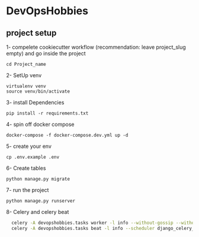 # DevOpsHobbies

## project setup

1- compelete cookiecutter workflow (recommendation: leave project_slug empty) and go inside the project

```
cd Project_name
```

2- SetUp venv

```
virtualenv venv
source venv/bin/activate
```

3- install Dependencies

```
pip install -r requirements.txt
```

4- spin off docker compose

```
docker-compose -f docker-compose.dev.yml up -d
```

5- create your env

```
cp .env.example .env
```

6- Create tables

```
python manage.py migrate
```

7- run the project

```
python manage.py runserver
```

8- Celery and celery beat

```bash
  celery -A devopshobbies.tasks worker -l info --without-gossip --without-mingle --without-heartbeat
  celery -A devopshobbies.tasks beat -l info --scheduler django_celery_beat.schedulers:DatabaseScheduler
```